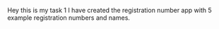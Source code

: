 Hey this is my task 1
I have created the registration number app with 5 example registration numbers and names.
